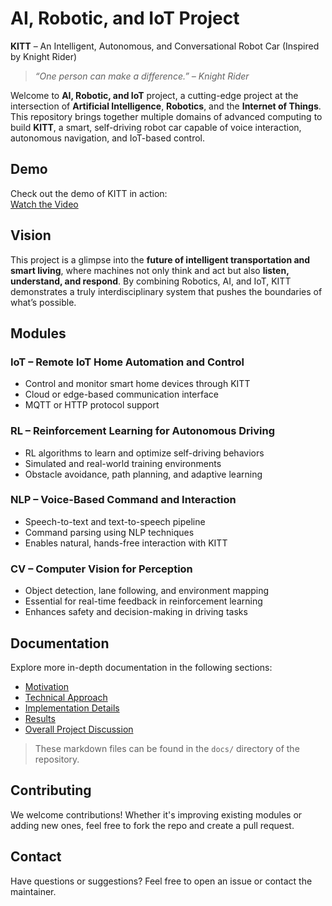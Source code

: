 # AI, Robotic, and IoT Project

**KITT** – An Intelligent, Autonomous, and Conversational Robot Car (Inspired by Knight Rider)

> *“One person can make a difference.” – Knight Rider*

Welcome to **AI, Robotic, and IoT** project, a cutting-edge project at the intersection of **Artificial Intelligence**, **Robotics**, and the **Internet of Things**. This repository brings together multiple domains of advanced computing to build **KITT**, a smart, self-driving robot car capable of voice interaction, autonomous navigation, and IoT-based control.

## Demo

Check out the demo of KITT in action:  
[Watch the Video](https://drive.google.com/file/d/1rATSSZvnDogiOvBWRt0s2AyBcIq1AoWE/view?usp=sharing)

## Vision

This project is a glimpse into the **future of intelligent transportation and smart living**, where machines not only think and act but also **listen, understand, and respond**. By combining Robotics, AI, and IoT, KITT demonstrates a truly interdisciplinary system that pushes the boundaries of what’s possible.

## Modules

### IoT – Remote IoT Home Automation and Control
- Control and monitor smart home devices through KITT
- Cloud or edge-based communication interface
- MQTT or HTTP protocol support

### RL – Reinforcement Learning for Autonomous Driving
- RL algorithms to learn and optimize self-driving behaviors
- Simulated and real-world training environments
- Obstacle avoidance, path planning, and adaptive learning

### NLP – Voice-Based Command and Interaction
- Speech-to-text and text-to-speech pipeline
- Command parsing using NLP techniques
- Enables natural, hands-free interaction with KITT

### CV – Computer Vision for Perception
- Object detection, lane following, and environment mapping
- Essential for real-time feedback in reinforcement learning
- Enhances safety and decision-making in driving tasks

## Documentation

Explore more in-depth documentation in the following sections:

- [Motivation](docs/Motivation.md)  
- [Technical Approach](docs/Technical_Approach.md)  
- [Implementation Details](docs/Implementation_Details.md)  
- [Results](docs/Results.md)  
- [Overall Project Discussion](docs/Overall_Project_Discussion.md)

> These markdown files can be found in the `docs/` directory of the repository.

## Contributing

We welcome contributions! Whether it's improving existing modules or adding new ones, feel free to fork the repo and create a pull request.

## Contact

Have questions or suggestions? Feel free to open an issue or contact the maintainer.
